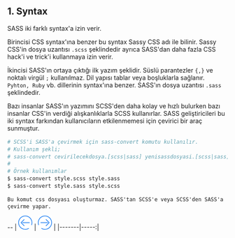 ## 1. Syntax

SASS iki farklı syntax'a izin verir. 

Birincisi CSS syntax'ına benzer bu syntax Sassy CSS adı ile bilinir.
Sassy CSS'in dosya uzantısı `.scss` şeklindedir ayrıca 
SASS'dan daha fazla CSS hack'i ve trick'i kullanmaya izin verir.

İkincisi SASS'ın ortaya çıktığı ilk yazım şeklidir. 
Süslü parantezler `{,}` ve noktalı virgül `;` kullanılmaz.
Dil yapısı tablar veya boşluklarla sağlanır. `Pyhton, Ruby` vb. dillerinin syntax'ına benzer.
SASS'ın dosya uzantısı `.sass` şeklindedir.

Bazı insanlar SASS'ın yazımını SCSS'den daha kolay ve hızlı bulurken bazı insanlar 
CSS'in verdiği alışkanlıklarla SCSS kullanırlar. 
SASS geliştiricileri bu iki syntax farkından kullanıcıların etkilenmemesi için çevirici bir araç sunmuştur.

```bash
# SCSS'i SASS'a çevirmek için sass-convert komutu kullanılır.
# Kullanım şekli;
# sass-convert cevirilecekdosya.[scss|sass] yenisassdosyasi.[scss|sass] 
#
# Örnek kullanımlar
$ sass-convert style.scss style.sass
$ sass-convert style.sass style.scss
```
	Bu komut css dosyası oluşturmaz. SASS'tan SCSS'e veya SCSS'den SASS'a çevirme yapar.	

--
| [![Back][back]](https://github.com/sqlProvider/SASS-Lang) | [![Next][next]](UsingSASS.md) |
|-------|-----:|

[back]: https://raw.githubusercontent.com/sqlProvider/SASS-Lang/master/Resources/back.png
[next]: https://raw.githubusercontent.com/sqlProvider/SASS-Lang/master/Resources/next.png